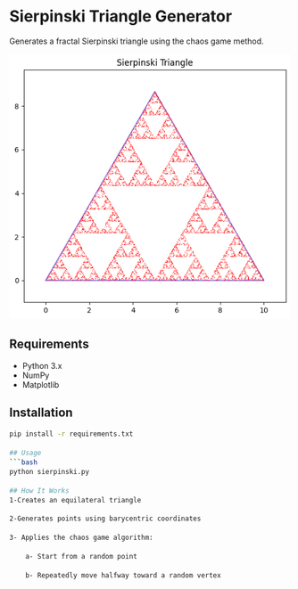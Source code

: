 # Sierpinski Triangle Generator

Generates a fractal Sierpinski triangle using the chaos game method.

![Sierpinski Triangle](sierpinski.png)

## Requirements
- Python 3.x
- NumPy
- Matplotlib

## Installation
```bash
pip install -r requirements.txt

## Usage
```bash
python sierpinski.py

## How It Works
1-Creates an equilateral triangle

2-Generates points using barycentric coordinates

3- Applies the chaos game algorithm:

    a- Start from a random point

    b- Repeatedly move halfway toward a random vertex
    